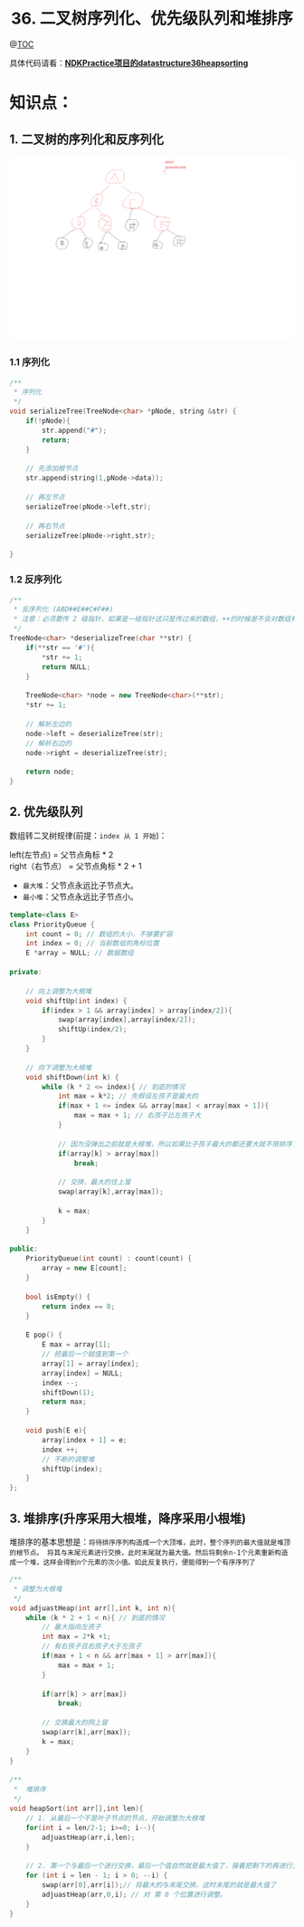 # <center>36. 二叉树序列化、优先级队列和堆排序<center>
@[TOC](数据结构和算法)

具体代码请看：**[NDKPractice项目的datastructure36heapsorting](https://github.com/EastUp/NDKPractice/tree/master/datastructure36heapsorting)**

# 知识点：



## 1. 二叉树的序列化和反序列化

![](../pic/36.二叉树的序列化和反序列化.png)

### 1.1 序列化

```c++
/**
 * 序列化
 */
void serializeTree(TreeNode<char> *pNode, string &str) {
    if(!pNode){
        str.append("#");
        return;
    }

    // 先添加根节点
    str.append(string(1,pNode->data));

    // 再左节点
    serializeTree(pNode->left,str);

    // 再右节点
    serializeTree(pNode->right,str);

}
```

### 1.2 反序列化

```c++
/**
 * 反序列化 (ABD##E##C#F##)
 * 注意：必须要传 2 级指针，如果是一级指针这只是传过来的数组，++的时候是不会对数组有影响的
 */
TreeNode<char> *deserializeTree(char **str) {
    if(**str == '#'){
        *str += 1;
        return NULL;
    }

    TreeNode<char> *node = new TreeNode<char>(**str);
    *str += 1;

    // 解析左边的
    node->left = deserializeTree(str);
    // 解析右边的
    node->right = deserializeTree(str);

    return node;
}
```



## 2. 优先级队列

数组转二叉树规律(前提：`index 从 1 开始`)：

left(左节点) = 父节点角标 * 2  
right（右节点） = 父节点角标 * 2 + 1

- `最大堆`：父节点永远比子节点大。
- `最小堆`：父节点永远比子节点小。

```c++
template<class E>
class PriorityQueue {
    int count = 0; // 数组的大小，不够要扩容
    int index = 0; // 当前数组的角标位置
    E *array = NULL; // 数据数组

private:

    // 向上调整为大根堆
    void shiftUp(int index) {
        if(index > 1 && array[index] > array[index/2]){
            swap(array[index],array[index/2]);
            shiftUp(index/2);
        }
    }

    // 向下调整为大根堆
    void shiftDown(int k) {
        while (k * 2 <= index){ // 到底的情况
            int max = k*2; // 先假设左孩子是最大的
            if(max + 1 <= index && array[max] < array[max + 1]){
                max = max + 1; // 右孩子比左孩子大
            }

            // 因为没弹出之前就是大根堆，所以如果比子孩子最大的都还要大就不用排序了
            if(array[k] > array[max])
                break;

            // 交换，最大的往上冒
            swap(array[k],array[max]);

            k = max;
        }
    }

public:
    PriorityQueue(int count) : count(count) {
        array = new E[count];
    }

    bool isEmpty() {
        return index == 0;
    }

    E pop() {
        E max = array[1];
        // 把最后一个赋值到第一个
        array[1] = array[index];
        array[index] = NULL;
        index --;
        shiftDown(1);
        return max;
    }

    void push(E e){
        array[index + 1] = e;
        index ++;
        // 不断的调整堆
        shiftUp(index);
    }
};
```



## 3. 堆排序(升序采用大根堆，降序采用小根堆)

堆排序的基本思想是：`将待排序序列构造成一个大顶堆，此时，整个序列的最大值就是堆顶的根节点。
将其与末尾元素进行交换，此时末尾就为最大值。然后将剩余n-1个元素重新构造成一个堆，这样会得到n个元素的次小值。如此反复执行，便能得到一个有序序列了`

```c++
/**
 * 调整为大根堆
 */
void adjuastHeap(int arr[],int k, int n){
    while (k * 2 + 1 < n){ // 到底的情况
        // 最大指向左孩子
        int max = 2*k +1;
        // 有右孩子且右孩子大于左孩子
        if(max + 1 < n && arr[max + 1] > arr[max]){
            max = max + 1;
        }

        if(arr[k] > arr[max])
            break;

        // 交换最大的网上冒
        swap(arr[k],arr[max]);
        k = max;
    }
}

/**
 *  堆排序
 */
void heapSort(int arr[],int len){
    // 1. 从最后一个不是叶子节点的节点，开始调整为大根堆
    for(int i = len/2-1; i>=0; i--){
        adjuastHeap(arr,i,len);
    }

    // 2. 第一个与最后一个进行交换，最后一个值自然就是最大值了，接着把剩下的再进行大根堆排序
    for (int i = len - 1; i > 0; --i) {
        swap(arr[0],arr[i]);// 将最大的与末尾交换，这时末尾的就是最大值了
        adjuastHeap(arr,0,i); // 对 第 0 个位置进行调整。
    }
}

```






















